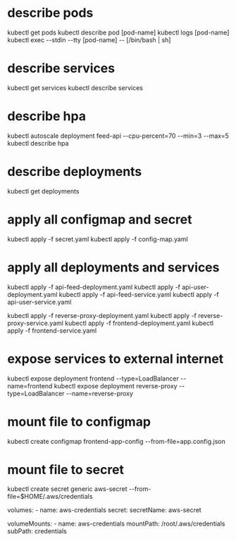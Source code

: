 # describe pods
kubectl get pods
kubectl describe pod [pod-name]
kubectl logs [pod-name]
kubectl exec --stdin --tty [pod-name] -- [/bin/bash | sh]

# describe services
kubectl get services
kubectl describe services

# describe hpa
kubectl autoscale deployment feed-api --cpu-percent=70 --min=3 --max=5
kubectl describe hpa

# describe deployments
kubectl get deployments

# apply all configmap and secret
kubectl apply -f secret.yaml
kubectl apply -f config-map.yaml

# apply all deployments and services
kubectl apply -f api-feed-deployment.yaml 
kubectl apply -f api-user-deployment.yaml
kubectl apply -f api-feed-service.yaml 
kubectl apply -f api-user-service.yaml 

kubectl apply -f reverse-proxy-deployment.yaml 
kubectl apply -f reverse-proxy-service.yaml 
kubectl apply -f frontend-deployment.yaml 
kubectl apply -f frontend-service.yaml 

# expose services to external internet
kubectl expose deployment frontend --type=LoadBalancer --name=frontend
kubectl expose deployment reverse-proxy --type=LoadBalancer --name=reverse-proxy

# mount file to configmap
kubectl create configmap frontend-app-config --from-file=app.config.json

# mount file to secret
kubectl create secret generic aws-secret --from-file=$HOME/.aws/credentials

volumes:
    - name: aws-credentials
    secret:
        secretName: aws-secret 

volumeMounts:
    - name: aws-credentials
    mountPath: /root/.aws/credentials
    subPath: credentials
